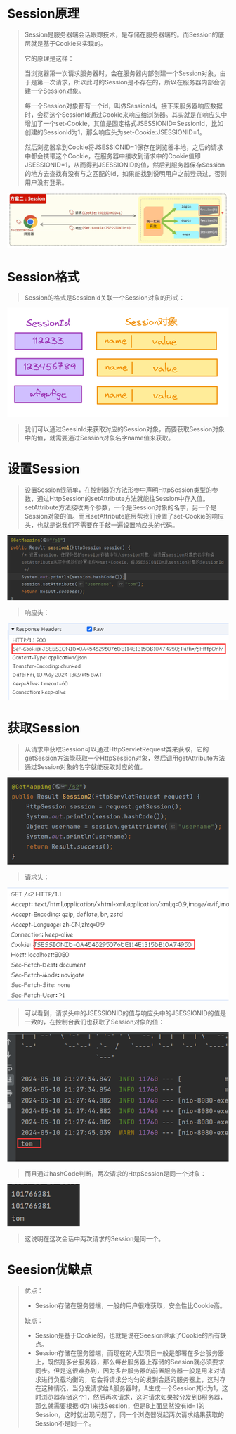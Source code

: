 # Session原理

> Session是服务器端会话跟踪技术，是存储在服务器端的。而Session的底层就是基于Cookie来实现的。
>
> 它的原理是这样：
>
> 当浏览器第一次请求服务器时，会在服务器内部创建一个Session对象，由于是第一次请求，所以此时的Session是不存在的，所以在服务器内部会创建一个Session对象。
>
> 每一个Session对象都有一个id，叫做SessionId。接下来服务器响应数据时，会将这个SessionId通过Cookie来响应给浏览器。其实就是在响应头中增加了一个set-Cookie，其值是固定格式JSESSIONID=SessionId，比如创建的SessionId为1，那么响应头为set-Cookie:JSESSIONID=1。
>
> 然后浏览器拿到Cookie将JSESSIONID=1保存在浏览器本地，之后的请求中都会携带这个Cookie，在服务器中接收到请求中的Cookie值即JSESSIONID=1，从而得到JSESSIONID的值，然后到服务器保存Session的地方去查找有没有与之匹配的id，如果能找到说明用户之前登录过，否则用户没有登录。

![image-20240510195604860](assets/image-20240510195604860.png)

# Session格式

> Session的格式是SessionId关联一个Session对象的形式：

![image-20240510203204712](assets/image-20240510203204712.png)

> 我们可以通过SeesinId来获取对应的Session对象，而要获取Session对象中的值，就需要通过Session对象名字name值来获取。



# 设置Session

> 设置Session很简单，在控制器的方法形参中声明HttpSession类型的参数，通过HttpSession的setAttribute方法就能往Session中存入值。setAttribute方法接收两个参数，一个是Session对象的名字，另一个是Session对象的值。而且setAttribute底层帮我们设置了set-Cookie的响应头，也就是说我们不需要在手敲一遍设置响应头的代码。

![image-20240510213729685](assets/image-20240510213729685.png)

> 响应头：

![image-20240510212806850](assets/image-20240510212806850.png)



# 获取Session

> 从请求中获取Session可以通过HttpServletRequest类来获取，它的getSession方法能获取一个HttpSession对象，然后调用getAttribute方法通过Session对象的名字就能获取对应的值。

![image-20240510213746534](assets/image-20240510213746534.png)

> 请求头：

![image-20240510212831072](assets/image-20240510212831072.png)

> 可以看到，请求头中的JSESSIONID的值与响应头中的JSESSIONID的值是一致的，在控制台我们也获取了Session对象的值：

![image-20240510212950631](assets/image-20240510212950631.png)

> 而且通过hashCode判断，两次请求的HttpSession是同一个对象：

![image-20240510213923626](assets/image-20240510213923626.png)

> 这说明在这次会话中两次请求的Session是同一个。



# Seesion优缺点

> 优点：
>
> - Session存储在服务器端，一般的用户很难获取，安全性比Cookie高。
>
> 缺点：
>
> - Session是基于Cookie的，也就是说在Seesion继承了Cookie的所有缺点。
> - Session存储在服务器端，而现在的大型项目一般是部署在多台服务器上，既然是多台服务器，那么每台服务器上存储的Seesion就必须要求同步。但是这很难办到，因为多台服务器的前置服务器一般是用来对请求进行负载均衡的，它会将请求分均匀的发到合适的服务器上，这时存在这种情况，当分发请求给A服务器时，A生成一个Session其id为1，这时浏览器存储这个1，然后再次请求，这时请求如果被分发到B服务器，那么就需要根据id为1来找Session，但是B上面显然没有id=1的Session，这时就出现问题了，同一个浏览器发起两次请求结果获取的Session不是同一个。
